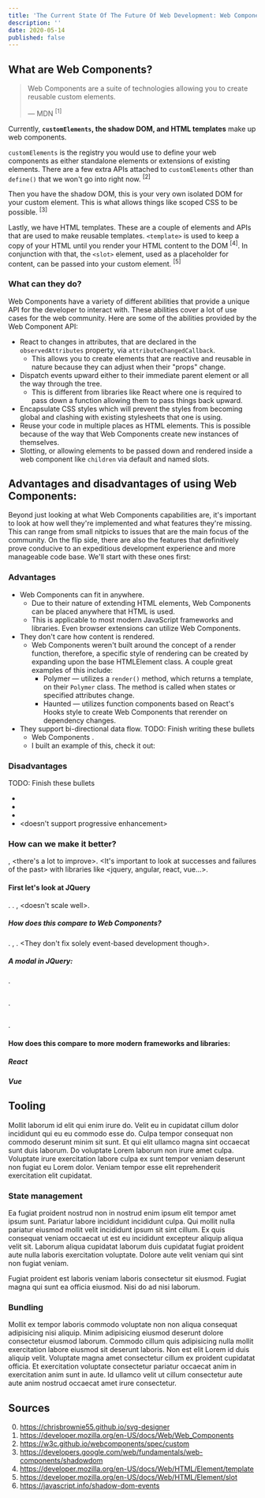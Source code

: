```yaml
---
title: 'The Current State Of The Future Of Web Development: Web Components'
description: ''
date: 2020-05-14
published: false
---
```


## What are Web Components?

> Web Components are a suite of technologies allowing you to create reusable custom elements.
>
> — MDN <sup>[1]</sup>

Currently, **`customElements`, the shadow DOM, and HTML templates** make up web components.

`customElements` is the registry you would use to define your web components as either standalone elements or extensions of existing elements. There are a few extra APIs attached to `customElements` other than `define()` that we won't go into right now. <sup>[2]</sup>

Then you have the shadow DOM, this is your very own isolated DOM for your custom element. This is what allows things like scoped CSS to be possible. <sup>[3]</sup>

Lastly, we have HTML templates. These are a couple of elements and APIs that are used to make reusable templates. `<template>` is used to keep a copy of your HTML until you render your HTML content to the DOM <sup>[4]</sup>. In conjunction with that, the `<slot>` element, used as a placeholder for content, can be passed into your custom element. <sup>[5]</sup>

### What can they do?

Web Components have a variety of different abilities that provide a unique API for the developer to interact with. These abilities cover a lot of use cases for the web community. Here are some of the abilities provided by the Web Component API:

- React to changes in attributes, that are declared in the `observedAttributes` property, via `attributeChangedCallback`.
  - This allows you to create elements that are reactive and reusable in nature because they can adjust when their "props" change.
- Dispatch events upward either to their immediate parent element or all the way through the tree.
  - This is different from libraries like React where one is required to pass down a function allowing them to pass things back upward.
- Encapsulate CSS styles which will prevent the styles from becoming global and clashing with existing stylesheets that one is using.
- Reuse your code in multiple places as HTML elements. This is possible because of the way that Web Components create new instances of themselves.
- Slotting, or allowing elements to be passed down and rendered inside a web component like `children` via default and named slots.

## Advantages and disadvantages of using Web Components:

Beyond just looking at what Web Components capabilities are, it's important to look at how well they're implemented and what features they're missing. This can range from small nitpicks to issues that are the main focus of the community. On the flip side, there are also the features that definitively prove conducive to an expeditious development experience and more manageable code base. We'll start with these ones first:

### Advantages

- Web Components can fit in anywhere.
  - Due to their nature of extending HTML elements, Web Components can be placed anywhere that HTML is used.
  - This is applicable to most modern JavaScript frameworks and libraries. Even browser extensions can utilize Web Components.
- They don't care how content is rendered.
  - Web Components weren't built around the concept of a render function, therefore, a specific style of rendering can be created by expanding upon the base HTMLElement class. A couple great examples of this include:
    - Polymer — utilizes a `render()` method, which returns a template, on their `Polymer` class. The method is called when states or specified attributes change.
    - Haunted — utilizes function components based on React's Hooks style to create Web Components that rerender on dependency changes.
- They support bi-directional data flow.
TODO: Finish writing these bullets
  - Web Components <due to nature can do bi-directional data flow>.
  - I built an example of this, check it out: <link>

### Disadvantages

TODO: Finish these bullets
- <event and attribute based stats>
- <SSR and SSG>
- <bundling and tools>
- <doesn't support progressive enhancement>

### How can we make it better?

<Web components are lacking>, <there's a lot to improve>. <It's important to look at successes and failures of the past> with libraries like <jquery, angular, react, vue...>.

#### First let's look at JQuery

<JQuery is huge>. <JQuery is entirely state-framework independent and therefore relies on events>. <Event-only based development is messy>, <doesn't scale well>.

##### How does this compare to Web Components?

<Web Components have attributes>. <Attributes make things better... almost>, <they provide a way to store state as properties passed to an element>. <They don't fix solely event-based development though>.

##### A modal in JQuery:

<Explain the HTML>.

```html
```

<Explain the JS>.

```js
```

<Make conclusion>.

#### How does this compare to more modern frameworks and libraries:

##### React

##### Vue

## Tooling

Mollit laborum id elit qui enim irure do. Velit eu in cupidatat cillum dolor incididunt qui eu eu commodo esse do. Culpa tempor consequat non commodo deserunt minim sit sunt. Et qui elit ullamco magna sint occaecat sunt duis laborum. Do voluptate Lorem laborum non irure amet culpa. Voluptate irure exercitation labore culpa ex sunt tempor veniam deserunt non fugiat eu Lorem dolor. Veniam tempor esse elit reprehenderit exercitation elit cupidatat.

### State management

Ea fugiat proident nostrud non in nostrud enim ipsum elit tempor amet ipsum sunt. Pariatur labore incididunt incididunt culpa. Qui mollit nulla pariatur eiusmod mollit velit incididunt ipsum sit sint cillum. Ex quis consequat veniam occaecat ut est eu incididunt excepteur aliquip aliqua velit sit. Laborum aliqua cupidatat laborum duis cupidatat fugiat proident aute nulla laboris exercitation voluptate. Dolore aute velit veniam qui sint non fugiat veniam.

Fugiat proident est laboris veniam laboris consectetur sit eiusmod. Fugiat magna qui sunt ea officia eiusmod. Nisi do ad nisi laborum.

### Bundling

Mollit ex tempor laboris commodo voluptate non non aliqua consequat adipisicing nisi aliquip. Minim adipisicing eiusmod deserunt dolore consectetur eiusmod laborum. Commodo cillum quis adipisicing nulla mollit exercitation labore eiusmod sit deserunt laboris. Non est elit Lorem id duis aliquip velit. Voluptate magna amet consectetur cillum ex proident cupidatat officia. Et exercitation voluptate consectetur pariatur occaecat anim in exercitation anim sunt in aute. Id ullamco velit ut cillum consectetur aute aute anim nostrud occaecat amet irure consectetur.

## Sources

0. https://chrisbrownie55.github.io/svg-designer
1. https://developer.mozilla.org/en-US/docs/Web/Web_Components
2. https://w3c.github.io/webcomponents/spec/custom
3. https://developers.google.com/web/fundamentals/web-components/shadowdom
4. https://developer.mozilla.org/en-US/docs/Web/HTML/Element/template
5. https://developer.mozilla.org/en-US/docs/Web/HTML/Element/slot
6. https://javascript.info/shadow-dom-events

